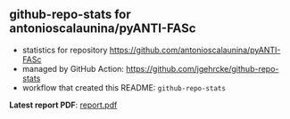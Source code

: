 ## github-repo-stats for antonioscalaunina/pyANTI-FASc

- statistics for repository https://github.com/antonioscalaunina/pyANTI-FASc
- managed by GitHub Action: https://github.com/jgehrcke/github-repo-stats
- workflow that created this README: `github-repo-stats`

**Latest report PDF**: [report.pdf](https://github.com/antonioscalaunina/pyANTI-FASc/raw/github-repo-stats/antonioscalaunina/pyANTI-FASc/latest-report/report.pdf)

